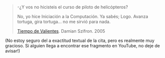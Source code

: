 <html><body><blockquote>-¿Y vos no hicisteis el curso de piloto de helicópteros?

No, yo hice Iniciación a la Computación. Ya sabés; Logo. Avanza tortuga, gira tortuga... no me sirvió para nada.

<a href="http://www.imdb.com/title/tt0462570/">Tiempo de Valientes</a>. Damian Szifron. 2005</blockquote>



(No estoy seguro del a exactitud textual de la cita, pero es realmente muy gracioso. Si alguien llega a encontrar ese fragmento en YouTube, no deje de avisar!)</body></html>